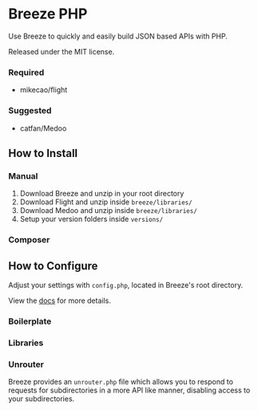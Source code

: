 # Breeze PHP

Use Breeze to quickly and easily build JSON based APIs with PHP.

Released under the MIT license.

### Required

- mikecao/flight

### Suggested

- catfan/Medoo

## How to Install

### Manual

1. Download Breeze and unzip in your root directory
2. Download Flight and unzip inside `breeze/libraries/`
3. Download Medoo and unzip inside `breeze/libraries/`
4. Setup your version folders inside `versions/`

### Composer

## How to Configure

Adjust your settings with `config.php`, located in Breeze's root directory.

View the [docs](https://breezephp.com/docs) for more details.

### Boilerplate

### Libraries

### Unrouter

Breeze provides an `unrouter.php` file which allows you to respond to requests for subdirectories in a more API like manner, disabling access to your subdirectories.
